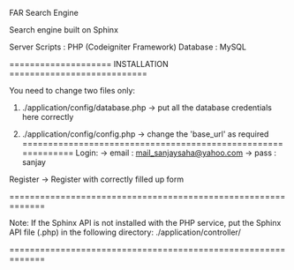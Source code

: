 FAR Search Engine

Search engine built on Sphinx

Server Scripts : PHP (Codeigniter Framework)
Database       : MySQL


==================== INSTALLATION ===========================

You need to change two files only:
1) ./application/config/database.php
	-> put all the database credentials here correctly

2) ./application/config/config.php
	-> change the 'base_url' as required
=============================================================
Login:
	-> email : mail_sanjaysaha@yahoo.com
	-> pass  : sanjay

Register
	-> Register with correctly filled up form

=============================================================

Note: If the Sphinx API is not installed with the PHP service, 
put the Sphinx API file (.php) in the following directory:
./application/controller/

=============================================================


